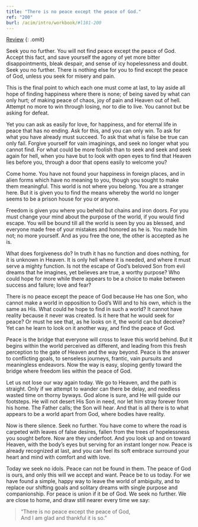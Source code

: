 ```yaml
---
title: "There is no peace except the peace of God."
ref: "200"
burl: /acim/intro/workbook/#l181-200
---
```


<a class="hide-review" href="/workbook/l220/#l200">Review</a>
{: .omit}

Seek you no further. You will not find peace except the peace of God.
Accept this fact, and save yourself the agony of yet more bitter
disappointments, bleak despair, and sense of icy hopelessness and doubt.
Seek you no further. There is nothing else for you to find except the
peace of God, unless you seek for misery and pain.

This is the final point to which each one must come at last, to lay
aside all hope of finding happiness where there is none; of being saved
by what can only hurt; of making peace of chaos, joy of pain and Heaven
out of hell. Attempt no more to win through losing, nor to die to
live. You cannot but be asking for defeat.

Yet you can ask as easily for love, for happiness, and for eternal life
in peace that has no ending. Ask for this, and you can only win. To ask
for what you have already must succeed. To ask that what is false be
true can only fail. Forgive yourself for vain imaginings, and seek no
longer what you cannot find. For what could be more foolish than to seek
and seek and seek again for hell, when you have but to look with open
eyes to find that Heaven lies before you, through a door that opens
easily to welcome you?

Come home. You have not found your happiness in foreign places, and in
alien forms which have no meaning to you, though you sought to make them
meaningful. This world is not where you belong. You are a stranger here.
But it is given you to find the means whereby the world no longer seems
to be a prison house for you or anyone.

Freedom is given you where you beheld but chains and iron doors. For you
must change your mind about the purpose of the world, if you would find
escape. You will be bound till all the world is seen by you as blessed,
and everyone made free of your mistakes and honored as he is. You made
him not; no more yourself. And as you free the one, the other is
accepted as he is.

What does forgiveness do? In truth it has no function and does nothing,
for it is unknown in Heaven. It is only hell where it is needed, and
where it must serve a mighty function. Is not the escape of God’s
beloved Son from evil dreams that he imagines, yet believes are true, a
worthy purpose? Who could hope for more while there appears to be
a choice to make between success and failure; love and fear?

There is no peace except the peace of God because He has one Son, who
cannot make a world in opposition to God’s Will and to his own, which is
the same as His. What could he hope to find in such a world? It cannot
have reality because it never was created. Is it here that he would seek
for peace? Or must he see that, as he looks on it, the world can but
deceive? Yet can he learn to look on it another way, and find the peace
of God.

Peace is the bridge that everyone will cross to leave this world behind.
But it begins within the world perceived as different, and leading from
this fresh perception to the gate of Heaven and the way beyond. Peace is
the answer to conflicting goals, to senseless journeys, frantic, vain
pursuits and meaningless endeavors. Now the way is easy, sloping gently
toward the bridge where freedom lies within the peace of God.

Let us not lose our way again today. We go to Heaven, and the path is
straight. Only if we attempt to wander can there be delay, and needless
wasted time on thorny byways. God alone is sure, and He will guide our
footsteps. He will not desert His Son in need, nor let him stray forever
from his home. The Father calls; the Son will hear. And that is all
there is to what appears to be a world apart from God, where bodies have
reality.

Now is there silence. Seek no further. You have come to where the road is
carpeted with leaves of false desires, fallen from the trees of
hopelessness you sought before. Now are they underfoot. And you look up
and on toward Heaven, with the body’s eyes but serving for an instant
longer now. Peace is already recognized at last, and you can feel its
soft embrace surround your heart and mind with comfort and with love.

Today we seek no idols. Peace can not be found in them. The peace of God
is ours, and only this will we accept and want. Peace be to us today.
For we have found a simple, happy way to leave the world of ambiguity,
and to replace our shifting goals and solitary dreams with single
purpose and companionship. For peace is union if it be of God. We seek no
further. We are close to home, and draw still nearer every time we say:

> “There is no peace except the peace of God,<br/>
> And I am glad and thankful it is so.”

